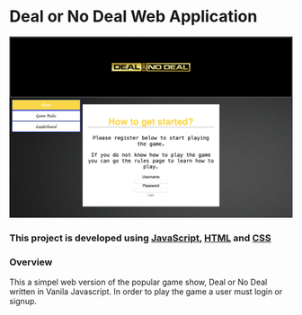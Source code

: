 # Deal or No Deal Web Application

![Image of Webpage](https://github.com/monasterx3/Deal-Or-NoDeal/blob/master/DealorNoDeal.png)

### This project is developed using [JavaScript](https://javascript.com), [HTML](https://html.com) and [CSS](https://github.com/css)

### Overview

This a simpel web version of the popular game show, Deal or No Deal written in Vanila Javascript. In order to play the game a user must login or signup.
